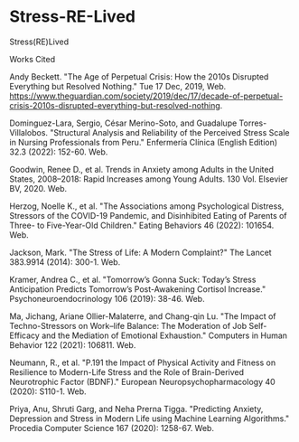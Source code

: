 # Stress-RE-Lived
Stress(RE)Lived

Works Cited

Andy Beckett. "The Age of Perpetual Crisis: How the 2010s Disrupted Everything but Resolved Nothing." Tue 17 Dec, 2019, Web. <https://www.theguardian.com/society/2019/dec/17/decade-of-perpetual-crisis-2010s-disrupted-everything-but-resolved-nothing>.

Dominguez-Lara, Sergio, César Merino-Soto, and Guadalupe Torres-Villalobos. "Structural Analysis and Reliability of the Perceived Stress Scale in Nursing Professionals from Peru." Enfermería Clínica (English Edition) 32.3 (2022): 152-60. Web.

Goodwin, Renee D., et al. Trends in Anxiety among Adults in the United States, 2008–2018: Rapid Increases among Young Adults. 130 Vol. Elsevier BV, 2020. Web.

Herzog, Noelle K., et al. "The Associations among Psychological Distress, Stressors of the COVID-19 Pandemic, and Disinhibited Eating of Parents of Three- to Five-Year-Old Children." Eating Behaviors 46 (2022): 101654. Web.

Jackson, Mark. "The Stress of Life: A Modern Complaint?" The Lancet 383.9914 (2014): 300-1. Web.

Kramer, Andrea C., et al. "Tomorrow’s Gonna Suck: Today’s Stress Anticipation Predicts Tomorrow’s Post-Awakening Cortisol Increase." Psychoneuroendocrinology 106 (2019): 38-46. Web.

Ma, Jichang, Ariane Ollier-Malaterre, and Chang-qin Lu. "The Impact of Techno-Stressors on Work–life Balance: The Moderation of Job Self-Efficacy and the Mediation of Emotional Exhaustion." Computers in Human Behavior 122 (2021): 106811. Web.

Neumann, R., et al. "P.191 the Impact of Physical Activity and Fitness on Resilience to Modern-Life Stress and the Role of Brain-Derived Neurotrophic Factor (BDNF)." European Neuropsychopharmacology 40 (2020): S110-1. Web.

Priya, Anu, Shruti Garg, and Neha Prerna Tigga. "Predicting Anxiety, Depression and Stress in Modern Life using Machine Learning Algorithms." Procedia Computer Science 167 (2020): 1258-67. Web.
